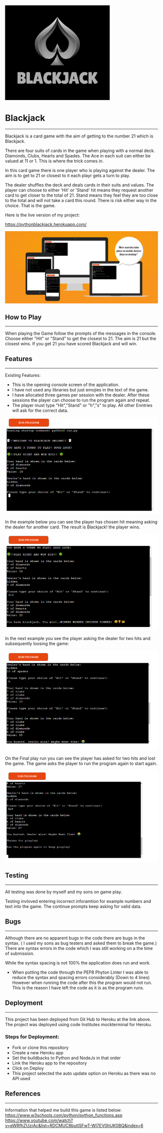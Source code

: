 
![BlackJack Logo](/assets/images/blackjack1.PNG)

# Blackjack 
----
Blackjack is a card game with the aim of getting to the number 21 which is Blackjack.

There are four suits of cards in the game when playing with a normal deck. Diamonds, Clubs, Hearts and Spades.
The Ace in each suit can either be valued at 11 or 1. This is where the trick comes in. 

In this card game there is one player who is playing against the dealer. The aim is to get to 21 or closest to it each playr gets a turn to play.

The dealer shuffles the deck and deals cards in their suits and values. The player can choose to either 'Hit' or 'Stand' hit means they request another card to get closer to the total of 21. Stand means they feel they are too close to the total and will not take a card this round. There is risk either way in the choice. That is the game. 

Here is the live version of my project:

https://pythonblackjack.herokuapp.com/


![Python Responsive](/assets/images/python-responsive.PNG)

## How to Play
----

When playing the Game follow the prompts of the messages in the console.
Choose either "Hit" or "Stand" to get the closest to 21. The aim is 21 but the closest wins.
If you get 21 you have scored Blackjack and will win. 


## Features
----
Existing Features:

* This is the opening console screen of the application.
* I have not used any libraries but just emojies in the text of the game. 
* I have allocated three games per session with the dealer. 
  After these sessions the player can choose to run the program again and repeat. 
* The player must type "Hit","Stand" or "h","s" to play. All other Enntries will ask for the correct data. 


![BlackJackimage](/assets/images/blackjack-start.PNG)


In the example below you can see the player has chosen hit meaning asking the dealer for another card. The result is Blackjack!
the player wins. 


![BlackJackPlay](/assets/images/blackjack-play.PNG)

In the next example you see the player asking the dealer for two hits and subsequently loosing the game:

![BlackJackPlay2](/assets/images/blackjack-play2.PNG)

On the Final play run you can see the player has asked for two hits and lost the game. The game asks the player to run the program again to start again.

![blackJackPlay3](/assets/images/blackjack-play3.PNG)

## Testing
----
All testing was done by myself and my sons on game play. 

Testing invloved entering incorrect inforamtion for example numbers and text into the game. The continue prompts keep asking for valid data.
 
## Bugs
----

Although there are no apparent bugs in the code there are bugs in the syntax. ( I used my sons as bug testers and asked them to break the game.) There are syntax errors in the code which I was still working on a the time of submission.

While the syntax spacing is not 100% the application does run and work. 

* When putting the code through the PEP8 Phyton Linter I was able to reduce the syntax and spacing errors considerably (Down to 4 lines)
However when running the code after this the program would not run. This is the reason I have left the code as it is as the program runs.


## Deployment
______
This project has been deployed from Git Hub to Heroku at the link above. 
The project was deployed using code Institutes mockterminal for Heroku.

### Steps for Deployment:
* Fork or clone this repository
* Create a new Heroku app
* Set the buildbacks to Python and NodeJs in that order
* Link the Heroku app to the repository 
* Click on Deploy
* This project selected the auto update option on Heroku as there was no API used




## References
______

Information that helped me build this game is listed below: 
https://www.w3schools.com/python/python_functions.asp
https://www.youtube.com/watch?v=eWRfhZUzrAc&list=RDCMUC8butISFwT-Wl7EV0hUK0BQ&index=6

